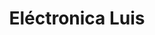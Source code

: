 ---
title: "Eléctronica Luis"
url: /santiago-de-los-caballeros/electronica-luis/
shop: Elektronik
---